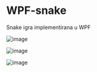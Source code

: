 # WPF-snake
Snake igra implementirana u WPF 

![image](https://github.com/user-attachments/assets/710062f1-3409-4d0c-8a07-7f7c6656ccd8)

![image](https://github.com/user-attachments/assets/d0851033-075d-42fe-8e57-36ed8b2a319c)

![image](https://github.com/user-attachments/assets/ba4eda68-dd76-43a8-8e82-a52bc5325655)
